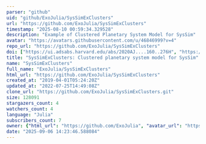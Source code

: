 ```yaml
---
parser: "github"
uid: "github/ExoJulia/SysSimExClusters"
url: "https://github.com/ExoJulia/SysSimExClusters"
timestamp: "2025-08-10 00:59:34.329528"
description: "Example of Clustered Planetary System Model for SysSim"
avatar: "https://avatars.githubusercontent.com/u/46846999?v=4"
repo_url: "https://github.com/ExoJulia/SysSimExClusters"
doi: ["https://ui.adsabs.harvard.edu/abs/2020AJ....160..276H", "https://ui.adsabs.harvard.edu/abs/2019MNRAS.490.4575H", "https://ui.adsabs.harvard.edu/abs/2025ascl.soft07003H/abstract"]
title: "SysSimExClusters: Clustered planetary system model for SysSim"
name: "SysSimExClusters"
full_name: "ExoJulia/SysSimExClusters"
html_url: "https://github.com/ExoJulia/SysSimExClusters"
created_at: "2019-04-01T05:24:20Z"
updated_at: "2022-07-25T14:49:08Z"
clone_url: "https://github.com/ExoJulia/SysSimExClusters.git"
size: 128091
stargazers_count: 4
watchers_count: 4
language: "Julia"
subscribers_count: 7
owner: {"html_url": "https://github.com/ExoJulia", "avatar_url": "https://avatars.githubusercontent.com/u/46846999?v=4", "login": "ExoJulia", "type": "Organization"}
date: "2025-09-06 14:23:46.588084"
---
```

